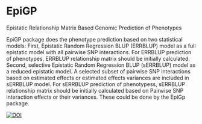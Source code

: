 # EpiGP
Epistatic Relationship Matrix Based Genomic Prediction of Phenotypes

EpiGP package does the phenotype prediction based on two statistical models:
First, Epistatic Random Regression BLUP (ERRBLUP) model as a full epistatic model with all pairwise SNP interactions. For ERRBLUP prediction of phenotypes, ERRBLUP relationship matrix should be initially calculated. 
Second, selective Epistatic Random Regression BLUP (sERRBLUP) model as a reduced epistatic model. A selected subset of pairwise SNP interactions based on estimated effects or estimated effects variances are included in sERRBLUP model. For sERRBLUP prediction of phenotypess, sERRBLUP relationship matrix should be initially calculated based on Pairwise SNP interaction effects or their variances. These could be done by the EpiGp package.







[![DOI](https://zenodo.org/badge/218787967.svg)](https://zenodo.org/badge/latestdoi/218787967)
